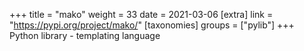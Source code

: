 +++
title = "mako"
weight = 33
date = 2021-03-06
[extra]
link = "https://pypi.org/project/mako/"
[taxonomies]
groups = ["pylib"]
+++
Python library - templating language

